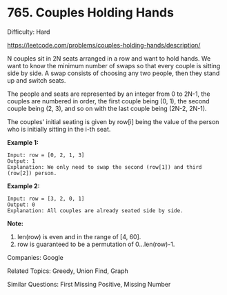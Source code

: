 # 765. Couples Holding Hands

Difficulty: Hard

https://leetcode.com/problems/couples-holding-hands/description/

N couples sit in 2N seats arranged in a row and want to hold hands. We want to know the minimum number of swaps so that every couple is sitting side by side. A swap consists of choosing any two people, then they stand up and switch seats.

The people and seats are represented by an integer from 0 to 2N-1, the couples are numbered in order, the first couple being (0, 1), the second couple being (2, 3), and so on with the last couple being (2N-2, 2N-1).

The couples' initial seating is given by row[i] being the value of the person who is initially sitting in the i-th seat.

**Example 1:**
```
Input: row = [0, 2, 1, 3]
Output: 1
Explanation: We only need to swap the second (row[1]) and third (row[2]) person.
```
**Example 2:**
```
Input: row = [3, 2, 0, 1]
Output: 0
Explanation: All couples are already seated side by side.
```
**Note:**
1. len(row) is even and in the range of [4, 60].
2. row is guaranteed to be a permutation of 0...len(row)-1.

Companies: Google

Related Topics: Greedy, Union Find, Graph

Similar Questions: First Missing Positive, Missing Number

